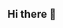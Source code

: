## Hi there 👋

<!--
**Puja769/Puja769** is a ✨ _special_ ✨ repository because its `README.md` (this file) appears on your GitHub profile.

Here are some ideas to get you started:

- 🔭 I’m currently working on ... github
- 🌱 I’m currently learning ... playwright
- 👯 I’m looking to collaborate on ...
- 🤔 I’m looking for help with ...
- 💬 Ask me about ... Object oriented programming languages
- 📫 How to reach me: ... bajpuja@gmail.com
- 😄 Pronouns: ...she/her
- ⚡ Fun fact: ... 20 years from now, we won't be able to tell - if humans made AI, or AI made humans
-->
